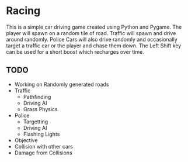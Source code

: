 # Racing

This is a simple car driving game created using Python and Pygame. The player will spawn on a random tile of road. Traffic will spawn and drive around randomly. Police Cars will also drive randomly and occasionally target a traffic car or the player and chase them down. The Left Shift key can be used for a short boost which recharges over time. 


## TODO

- Working on Randomly generated roads
- Traffic
	- Pathfinding
	- Driving AI
	- Grass Physics
- Police
	- Targetting
	- Driving AI
	- Flashing Lights
- Objective
- Collision with other cars
- Damage from Collisions
